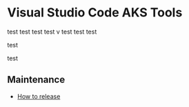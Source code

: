 # Visual Studio Code AKS Tools

test
test
test
test
v
test
test
test

test

 test
 
## Maintenance

* [How to release](maintenance/README.md)

